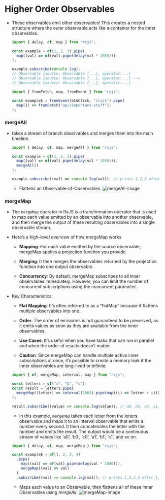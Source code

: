 # Higher Order Observables

- These observables emit other observables! This creates a nested structure where the outer observable acts like a container for the inner observables.

  ```js
  import { delay, of, map } from "rxjs";

  const example = of(1, 2, 3).pipe(
    map((val) => of(val).pipe(delay(val * 1000)))
  );

  example.subscribe(console.log);
  // Observable {source: Observable {...}, operator:...}
  // Observable {source: Observable {...}, operator:...} -->
  // Observable {source: Observable {...}, operator:...}
  ```

  ```js
  import { fromFetch, map, fromEvent } from "rxjs";

  const example$ = fromEvent(btnClick, "click").pipe(
    map(() => fromFetch("api/important-stuff"))
  );
  ```

### mergeAll

- takes a stream of branch observables and merges them into the main timeline.

  ```js
  import { delay, of, map, mergeAll } from "rxjs";

  const example = of(1, 2, 3).pipe(
    map((val) => of(val).pipe(delay(val * 1000))),
    mergeAll()
  );

  example.subscribe((val) => console.log(val)); // prints 1,2,3 after 1,2,3 seconds respectively
  ```

  - Flattens an Observable-of-Observables.
    ![mergeAll-image](https://rxjs.dev/assets/images/marble-diagrams/mergeAll.png)

### mergeMap

- The `mergeMap` operator in RxJS is a transformation operator that is used to map each value emitted by an observable into another observable, and then merge the output of these resulting observables into a single observable stream.

- Here’s a high-level overview of how mergeMap works:

  - **Mapping**: For each value emitted by the source observable, mergeMap applies a projection function you provide.

  - **Merging**: It then merges the observables returned by the projection function into one output observable.

  - **Concurrency**: By default, mergeMap subscribes to all inner observables immediately. However, you can limit the number of concurrent subscriptions using the concurrent parameter.

- Key Characteristics:

  - **Flat Mapping**: It’s often referred to as a “flatMap” because it flattens multiple observables into one.

  - **Order**: The order of emissions is not guaranteed to be preserved, as it emits values as soon as they are available from the inner observables.

  - **Use Cases**: It’s useful when you have tasks that can run in parallel and when the order of results doesn’t matter.

  - **Caution**: Since mergeMap can handle multiple active inner subscriptions at once, it’s possible to create a memory leak if the inner observables are long-lived or infinite.

  ```js
  import { of, mergeMap, interval, map } from "rxjs";

  const letters = of("a", "b", "c");
  const result = letters.pipe(
    mergeMap((letter) => interval(1000).pipe(map((i) => letter + i)))
  );

  result.subscribe((value) => console.log(value)); // a0, b0, c0, a1, b1, c1, ...
  ```

  - In this example, `mergeMap` takes each letter from the letters observable and maps it to an interval observable that emits a number every second. It then concatenates the letter with the number and emits the result. The output would be a continuous stream of values like ‘a0’, ‘b0’, ‘c0’, ‘a1’, ‘b1’, ‘c1’, and so on.

  ```js
  import { delay, of, map, mergeMap } from "rxjs";

  const example$ = of(1, 2, 3, 4)
    .pipe(
      map((val) => of(val).pipe(delay(val * 1000))),
      mergeMap((val) => val)
    )
    .subscribe((val) => console.log(val)); // prints 1,2,3,4 after 1,2,3,4 seconds respectively
  ```

  - Maps each value to an Observable, then flattens all of these inner Observables using _mergeAll_.
    ![mergeMap-Image](https://rxjs.dev/assets/images/marble-diagrams/mergeMap.png)
